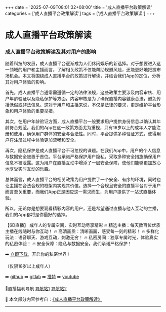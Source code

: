 +++
date = '2025-07-09T08:01:32+08:00'
title = '成人直播平台政策解读'
categories = ['成人直播平台政策解读']
tags = ['成人直播平台政策解读']
+++

# 成人直播平台政策解读

### 成人直播平台政策解读及其对用户的影响

随着科技的发展，成人直播平台逐渐成为人们休闲娱乐的新选择。对于想要进入这一领域的用户和主播而言，了解相关政策不仅能帮助规避风险，还能更好地把握市场机会。本文将围绕成人直播平台的政策进行解读，并结合我们App的定位，分析其对用户体验的影响。

首先，成人直播平台通常需遵循一定的法律法规，这些政策主要涉及内容审核、用户年龄验证以及隐私保护等方面。内容审核是为了确保直播内容健康合法，避免传播低俗或非法信息。这对于用户和主播来说，不仅是法律的要求，更是维护平台形象和用户体验的重要举措。

其次，在用户年龄验证方面，成人直播平台一般要求用户提供身份信息以确认其年龄符合规范。我们的App在这一政策方面尤为重视，只有18岁以上的成年人才能注册和使用，确保用户群体的安全与合法性。同时，平台提供多种验证方式，使得用户在注册过程中体验更加流畅和安全。

再次，隐私保护是成人直播平台不可忽视的课题。在我们App中，用户的个人信息与数据安全被置于首位。平台承诺严格保护用户隐私，采取多种安全措施确保用户信息不被泄露。这为用户在直播互动中增添了一层安全保障，使他们能够更加放心地享受实时互动的乐趣。

总体而言，成人直播平台的相关政策为用户提供了一个安全、有序的环境，同时也让主播在合法合规的框架内实现其价值。选择一个合规且安全的直播平台对于用户而言至关重要，而我们App正是因应这一需求而生，为用户提供了一站式直播体验。

所以，无论你是想要观看精彩内容的用户，还是希望通过直播与他人互动的主播，我们的App都将是你最好的选择。

【6D直播】
成年人的专属空间，实时互动尽享精彩
🔥 精选主播：每天数百位优质主播在线随时与你互动！
🔥 高清画质：清晰画面，感受每一刻的精彩！
🔥 多样化玩法：语音聊天、游戏互动，刺激无穷！
🔥 私密房间：独享专属时光，体验真实的私密体验！
🔥 安全保障：隐私与数据安全，我们承诺严格保护！

➡️ [立即下载](https://down123.s3.ap-east-1.amazonaws.com/down/down.html?channelCode=blog)，开启你的私密世界！

（仅限18岁以上成年人）

➡️ [github](https://aldult-live.github.io/)
➡️ [gitlab](https://seo-09598d.gitlab.io/)
➡️ [推特](https://x.com/wegame33)
➡️ [youtube](https://www.youtube.com/@6Dlive)

🔞直播福利导航  [导航站1](https://webstack-86085a.gitlab.io/) [导航站2](https://onlygit123-2.github.io/)


📘 本文部分内容参考自：[《成人直播平台政策解读》](https://github.com/91semanvv/91seman)

---
